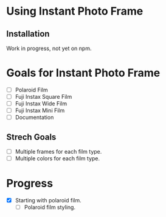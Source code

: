 # Using Instant Photo Frame

## Installation

Work in progress, not yet on npm.

# Goals for Instant Photo Frame

- [ ] Polaroid Film
- [ ] Fuji Instax Square Film
- [ ] Fuji Instax Wide Film
- [ ] Fuji Instax Mini Film
- [ ] Documentation

## Strech Goals

- [ ] Multiple frames for each film type.
- [ ] Multiple colors for each film type.

# Progress

- [x] Starting with polaroid film.
  - [ ] Polaroid film styling.
